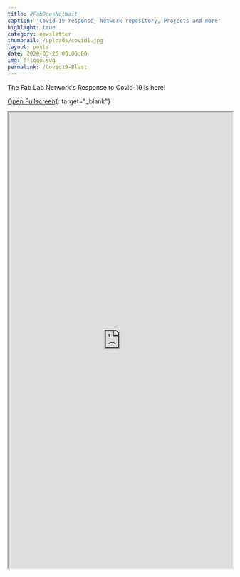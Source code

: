 ```yaml
---
title: #FabDoesNotWait
caption: 'Covid-19 response, Network repository, Projects and more'
highlight: true
category: newsletter
thumbnail: /uploads/covid1.jpg
layout: posts
date: 2020-03-26 00:00:00
img: fflogo.svg
permalink: /Covid19-Blast
---
```


The Fab Lab Network's Response to Covid-19 is here\!

[Open Fullscreen](http://mailchi.mp/fabfoundation.org/the-fab-foundation-march-blast-is-here-4355935){: target="_blank"}

<iframe src="http://mailchi.mp/fabfoundation.org/the-fab-foundation-march-blast-is-here-4355935" style="max-width: 1024px; width: 100%; margin: 0 auto; height: 1024px"></iframe>